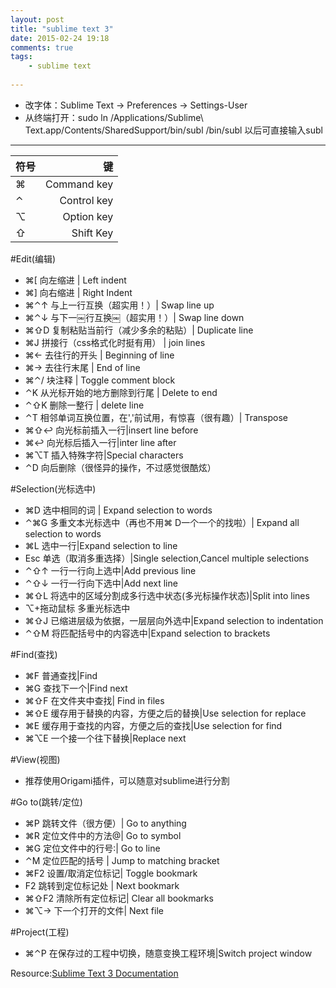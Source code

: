 ```yaml
---
layout: post
title: "sublime text 3"
date: 2015-02-24 19:18
comments: true
tags: 
	- sublime text
	
---
```

- 改字体：Sublime Text -> Preferences -> Settings-User
- 从终端打开：sudo ln /Applications/Sublime\ Text.app/Contents/SharedSupport/bin/subl /bin/subl 以后可直接输入subl

---
|符号 | 键 |
| - | -----:  | 
|⌘ | Command key|
|⌃ |Control key|
|⌥ |Option key|
|⇧ |Shift Key|
<!--more-->
#Edit(编辑)
- ⌘[ 向左缩进 | Left indent
- ⌘] 向右缩进 | Right Indent
- ⌘⌃↑ 与上一行互换（超实用！）| Swap line up
- ⌘⌃↓ 与下一￼行互换￼（超实用！）| Swap line down
- ⌘⇧D 复制粘贴当前行（减少多余的粘贴）| Duplicate line
- ⌘J 拼接行（css格式化时挺有用） | join lines
- ⌘← 去往行的开头 | Beginning of line
- ⌘→ 去往行末尾 | End of line
- ⌘⌃/ 块注释 | Toggle comment block
- ⌃K 从光标开始的地方删除到行尾 | Delete to end
- ⌃⇧K 删除一整行 | delete line
- ⌃T 相邻单词互换位置，在','前试用，有惊喜（很有趣）| Transpose
- ⌘⇧↩ 向光标前插入一行|insert line before
- ⌘↩ 向光标后插入一行|inter line after
- ⌘⌥T 插入特殊字符|Special characters
- ⌃D 向后删除（很怪异的操作，不过感觉很酷炫）

#Selection(光标选中)
- ⌘D 选中相同的词 | Expand selection to words
- ⌃⌘G 多重文本光标选中（再也不用⌘ D一个一个的找啦）| Expand all selection to words
- ⌘L 选中一行|Expand selection to line
- Esc 单选（取消多重选择）|Single selection,Cancel multiple selections
- ⌃⇧↑ 一行一行向上选中|Add previous line
- ⌃⇧↓ 一行一行向下选中|Add next line
- ⌘⇧L 将选中的区域分割成多行选中状态(多光标操作状态)|Split into lines
- ⌥+拖动鼠标 多重光标选中
- ⌘⇧J 已缩进层级为依据，一层层向外选中|Expand selection to indentation
- ⌃⇧M 将匹配括号中的内容选中|Expand selection to brackets



#Find(查找)
- ⌘F 普通查找|Find
- ⌘G 查找下一个|Find next
- ⌘⇧F 在文件夹中查找| Find in files
- ⌘⇧E 缓存用于替换的内容，方便之后的替换|Use selection for replace
- ⌘E 缓存用于查找的内容，方便之后的查找|Use selection for find
- ⌘⌥E 一个接一个往下替换|Replace next



#View(视图)
- 推荐使用Origami插件，可以随意对sublime进行分割

#Go to(跳转/定位)
- ⌘P 跳转文件（很方便）| Go to anything
- ⌘R 定位文件中的方法@| Go to symbol
- ⌘G 定位文件中的行号:| Go to line
- ⌃M 定位匹配的括号 | Jump to matching bracket
- ⌘F2 设置/取消定位标记| Toggle bookmark
- F2 跳转到定位标记处 | Next bookmark
- ⌘⇧F2 清除所有定位标记| Clear all bookmarks
- ⌘⌥→ 下一个打开的文件| Next file

#Project(工程)
- ⌘⌃P 在保存过的工程中切换，随意变换工程环境|Switch project window

Resource:[Sublime Text 3 Documentation](http://www.sublimetext.com/docs/3/)